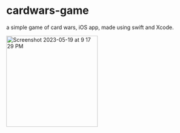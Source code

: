 # cardwars-game
a simple game of card wars, iOS app, made using swift and Xcode.


<img width="241" alt="Screenshot 2023-05-19 at 9 17 29 PM" src="https://github.com/ChiduAnush/cardwars-game/assets/100338909/7902899b-65c2-47b4-bfac-42b81dd21235">
